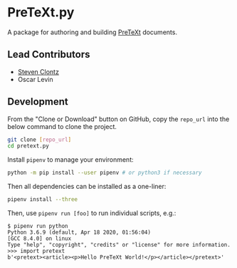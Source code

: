 # PreTeXt.py

A package for authoring and building [PreTeXt](https://pretextbook.org) documents.

## Lead Contributors

- [Steven Clontz](https://clontz.org)
- Oscar Levin

## Development

From the "Clone or Download" button on GitHub, copy the `repo_url` into the below command to clone the project.

```bash
git clone [repo_url]
cd pretext.py
```

Install `pipenv` to manage your environment:

```bash
python -m pip install --user pipenv # or python3 if necessary
```

Then all dependencies can be installed as a one-liner:

```bash
pipenv install --three
```

Then, use `pipenv run [foo]` to run individual scripts, e.g.:

```
$ pipenv run python
Python 3.6.9 (default, Apr 18 2020, 01:56:04) 
[GCC 8.4.0] on linux
Type "help", "copyright", "credits" or "license" for more information.
>>> import pretext
b'<pretext><article><p>Hello PreTeXt World!</p></article></pretext>'
```